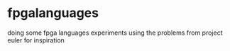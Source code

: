 # fpgalanguages
doing some fpga languages experiments using the problems from project euler for inspiration
